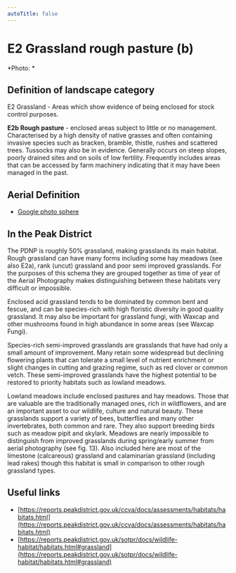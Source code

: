 ```yaml
---
autoTitle: false
---
```


# E2 Grassland rough pasture (b)


*Photo: *

## Definition of landscape category

E2 Grassland - Areas which show evidence of being enclosed for stock control purposes. 

**E2b Rough pasture** - enclosed areas subject to little or no management. Characterised by a high density of native grasses and often containing invasive species such as bracken, bramble, thistle, rushes and scattered trees. Tussocks may also be in evidence. Generally occurs on steep slopes, poorly drained sites and on soils of low fertility. Frequently includes areas that can be accessed by farm machinery indicating that it may have been managed in the past.

## Aerial Definition

* [Google photo sphere](https://goo.gl/maps/FMZgZzHGakCBLSUd7) 

## In the Peak District
The PDNP is roughly 50% grassland, making grasslands its main habitat. Rough grassland can have many forms including some hay meadows (see also E2a), rank (uncut) grassland and poor semi improved grasslands. For the purposes of this schema they are grouped together as time of year of the Aerial Photography makes distinguishing between these habitats very difficult or impossible. 

Enclosed acid grassland tends to be dominated by common bent and fescue, and can be species-rich with high floristic diversity in good quality grassland. It may also be important for grassland fungi, with Waxcap and other mushrooms found in high abundance in some areas (see Waxcap Fungi).

Species-rich semi-improved grasslands are grasslands that have had only a small amount of improvement. Many retain some widespread but declining flowering plants that can tolerate a small level of nutrient enrichment or slight changes in cutting and grazing regime, such as red clover or common vetch. These semi-improved grasslands have the highest potential to be restored to priority habitats such as lowland meadows.

Lowland meadows include enclosed pastures and hay meadows. Those that are valuable are the traditionally managed ones, rich in wildflowers, and are an important asset to our wildlife, culture and natural beauty. These grasslands support a variety of bees, butterflies and many other invertebrates, both common and rare. They also support breeding birds such as meadow pipit and skylark. Meadows are nearly impossible to distinguish from improved grasslands during spring/early summer from aerial photography (see fig. 13). Also included here are most of the limestone (calcareous) grassland and calaminarian grassland (including lead rakes) though this habitat is small in comparison to other rough grassland types. 

## Useful links

* [https://reports.peakdistrict.gov.uk/ccva/docs/assessments/habitats/habitats.html](https://reports.peakdistrict.gov.uk/ccva/docs/assessments/habitats/habitats.html)
* [https://reports.peakdistrict.gov.uk/sotpr/docs/wildlife-habitat/habitats.html#grassland](https://reports.peakdistrict.gov.uk/sotpr/docs/wildlife-habitat/habitats.html#grassland)